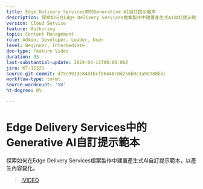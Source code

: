 ```yaml
---
title: Edge Delivery Services中的Generative AI自訂提示範本
description: 探索如何在Edge Delivery Services檔案製作中建置產生式AI自訂提示範本，以產生內容變化。
version: Cloud Service
feature: Authoring
topic: Content Management
role: Admin, Developer, Leader, User
level: Beginner, Intermediate
doc-type: Feature Video
duration: 93
last-substantial-update: 2024-04-11T00:00:00Z
jira: KT-15325
source-git-commit: d75c9913e8401bcf86440c0d256b9c3a9d780bbc
workflow-type: tm+mt
source-wordcount: '58'
ht-degree: 0%

---
```



# Edge Delivery Services中的Generative AI自訂提示範本

探索如何在Edge Delivery Services檔案製作中建置產生式AI自訂提示範本，以產生內容變化。

>[!VIDEO](https://video.tv.adobe.com/v/3428316/?learn=on)

